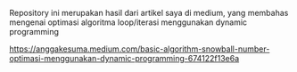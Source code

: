 Repository ini merupakan hasil dari artikel saya di medium, yang membahas mengenai optimasi algoritma loop/iterasi menggunakan dynamic programming


https://anggakesuma.medium.com/basic-algorithm-snowball-number-optimasi-menggunakan-dynamic-programming-674122f13e6a